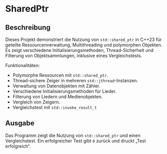 # SharedPtr

## Beschreibung
Dieses Projekt demonstriert die Nutzung von `std::shared_ptr` in C++23 für geteilte Ressourcenverwaltung, Multithreading und polymorphen Objekten. Es zeigt verschiedene Initialisierungsmethoden, Thread-Sicherheit und Filterung von Objektsammlungen, inklusive eines Vergleichstests.

Funktionalitäten:
- Polymorphe Ressourcen mit `std::shared_ptr`.
- Thread-sichere Zeiger in mehreren `std::jthread`-Instanzen.
- Verwaltung von Datenobjekten mit Zähler.
- Verschiedene Initialisierungsmethoden für Lieder.
- Filterung von Liedern und Medienobjekten.
- Vergleich von Zeigern.
- Vergleichstest mit `std::invoke_result_t`

## Ausgabe
Das Programm zeigt die Nutzung von `std::shared_ptr` und einen Vergleichstest. Ein erfolgreicher Test gibt `0` zurück und druckt „Test erfolgreich“.